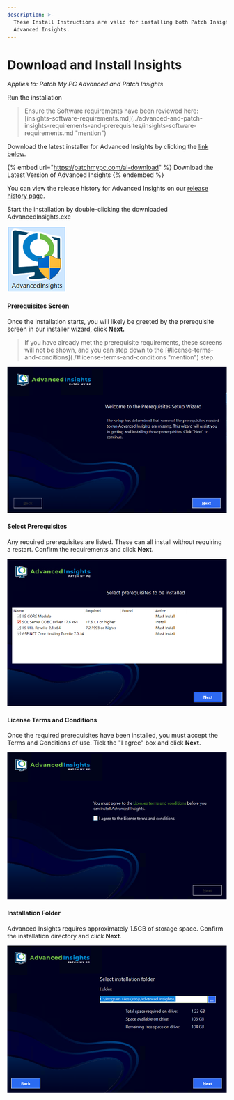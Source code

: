 ```yaml
---
description: >-
  These Install Instructions are valid for installing both Patch Insights and
  Advanced Insights.
---
```


# Download and Install Insights

_Applies to: Patch My PC Advanced and Patch Insights_

Run the installation

<blockquote class="wp-block-quote">
<p>Ensure the Software requirements have been reviewed here: [insights-software-requirements.md](../advanced-and-patch-insights-requirements-and-prerequisites/insights-software-requirements.md "mention")</p>
</blockquote>

Download the latest installer for Advanced Insights by clicking the [link below](https://api.patchmypc.com/downloads/exe/AdvancedInsights.exe).&#x20;

{% embed url="https://patchmypc.com/ai-download" %}
Download the Latest Version of Advanced Insights
{% endembed %}

You can view the release history for Advanced Insights on our [release history page](https://docs.patchmypc.com/release-history/advanced-insights-releases).

Start the installation by double-clicking the downloaded AdvancedInsights.exe

![](/_images/image-(1105).png "")

#### Prerequisites Screen

Once the installation starts, you will likely be greeted by the prerequisite screen in our installer wizard, click <strong>Next.</strong>

<blockquote class="wp-block-quote">
<p>If you have already met the prerequisite requirements, these screens will not be shown, and you can step down to the [#license-terms-and-conditions](./#license-terms-and-conditions "mention") step.</p>
</blockquote>

![](/_images/1-(1).png "If you require prerequisites the installer will assist you")

#### Select Prerequisites

Any required prerequisites are listed. These can all install without requiring a restart. Confirm the requirements and click <strong>Next</strong>.

![](/_images/image-(1295).png "Prerequisites installing")

#### License Terms and Conditions

Once the required prerequisites have been installed, you must accept the Terms and Conditions of use. Tick the "I agree" box and click <strong>Next</strong>.

![](/_images/4-License-Agreement-(1).png "License terms and conditions")

#### Installation Folder

Advanced Insights requires approximately 1.5GB of storage space. Confirm the installation directory and click <strong>Next</strong>.

![](/_images/5-Folder.png)